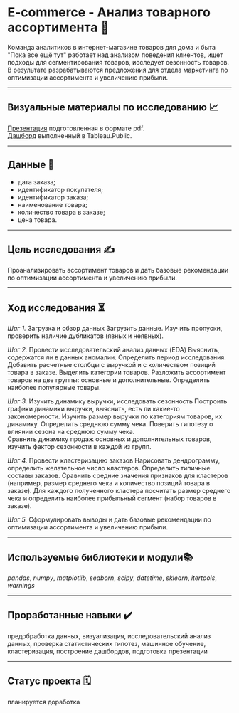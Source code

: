 # E-commerce - Анализ товарного ассортимента 🛒
Команда аналитиков в интернет-магазине товаров для дома и быта "Пока все ещё тут" работает над анализом поведения клиентов, ищет подходы для сегментирования товаров, исследует сезонность товаров. В результате разрабатываются предложения для отдела маркетинга по оптимизации ассортимента и увеличению прибыли.
___
## Визуальные материалы по исследованию 📈
[Презентация](https://drive.google.com/file/d/1PQ34dOp-Rd6yiGS1aDWc7V0t4h7VYvrN/view?usp=sharing) подготовленная в формате pdf.  
[Дашборд](https://public.tableau.com/app/profile/elena7133/viz/E-commerce_16563338157140/Dashboard1) выполненный в Tableau.Public.
___

## Данные 📝
- дата заказа;
- идентификатор покупателя;
- идентификатор заказа;
- наименование товара;
- количество товара в заказе;
- цена товара.
___

## Цель исследования ✍️
Проанализировать ассортимент товаров и дать базовые рекомендации по оптимизации ассортимента и увеличению прибыли.
___
## Ход исследования ⏳
*Шаг 1.* Загрузка и обзор данных
Загрузить данные. Изучить пропуски, проверить наличие дубликатов (явных и неявных).

*Шаг 2.* Провести исследовательский анализ данных (EDA)
Выяснить, содержатся ли в данных аномалии. Определить период исследования. Добавить расчетные столбцы с выручкой и с количеством позиций товара в заказе. Выделить категории товаров. Разложить ассортимент товаров на две группы: основные и дополнительные. Определить наиболее популярные товары.

*Шаг 3.* Изучить динамику выручки, исследовать сезонность
Построить графики динамики выручки, выяснить, есть ли какие-то закономерности. Изучить размер выручки по категориям товаров, их динамику. Определить среднюю сумму чека. Поверить гипотезу о влиянии сезона на среднюю сумму чека.   
Сравнить динамику продаж основных и дополнительных товаров, изучить фактор сезонности в каждой из групп.

*Шаг 4.* Провести кластеризацию заказов
Нарисовать дендрограмму, определить желательное число кластеров. Определить типичные составы заказов. Сравнить средние значения признаков для кластеров (например, размер среднего чека и количество позиций товара в заказе). Для каждого полученного кластера посчитать размер среднего чека и определить наиболее прибыльный сегмент (набор товаров в заказе).

*Шаг 5.* Сформулировать выводы и дать базовые рекомендации по оптимизации ассортимента и увеличению прибыли.
___
## Используемые библиотеки и модули📚
*pandas*, *numpy*, *matplotlib*, *seaborn*, *scipy*, *datetime*, *sklearn*, *itertools*, *warnings*
___
## Проработанные навыки ✔️
предобработка данных, визуализация, исследовательский анализ данных, проверка статистических гипотез, машинное обучение, кластеризация, построение дашбордов, подготовка презентации
___
## Статус проекта 🗓
планируется доработка
